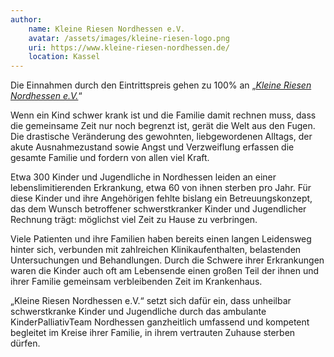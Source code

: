 ```yaml
---
author:
    name: Kleine Riesen Nordhessen e.V.
    avatar: /assets/images/kleine-riesen-logo.png
    uri: https://www.kleine-riesen-nordhessen.de/
    location: Kassel
---
```

Die Einnahmen durch den Eintrittspreis gehen zu 100% an „*[Kleine Riesen Nordhessen e.V.](https://www.kleine-riesen-nordhessen.de/)*“

Wenn ein Kind schwer krank ist und die Familie damit rechnen muss, dass die gemeinsame Zeit nur noch begrenzt ist, gerät die Welt aus den Fugen. Die drastische Veränderung des gewohnten, liebgewordenen Alltags, der akute Ausnahmezustand sowie Angst und Verzweiflung erfassen die gesamte Familie und fordern von allen viel Kraft.

Etwa 300 Kinder und Jugendliche in Nordhessen leiden an einer lebenslimitierenden Erkrankung, etwa 60 von ihnen sterben pro Jahr. Für diese Kinder und ihre Angehörigen fehlte bislang ein Betreuungskonzept, das dem Wunsch betroffener schwerstkranker Kinder und Jugendlicher Rechnung trägt: möglichst viel Zeit zu Hause zu verbringen.

Viele Patienten und ihre Familien haben bereits einen langen Leidensweg hinter sich, verbunden mit zahlreichen Klinikaufenthalten, belastenden Untersuchungen und Behandlungen. Durch die Schwere ihrer Erkrankungen waren die Kinder auch oft am Lebensende einen großen Teil der ihnen und ihrer Familie gemeinsam verbleibenden Zeit im Krankenhaus.

„Kleine Riesen Nordhessen e.V.“ setzt sich dafür ein, dass unheilbar schwerstkranke Kinder und Jugendliche durch das ambulante KinderPalliativTeam Nordhessen ganzheitlich umfassend und kompetent begleitet im Kreise ihrer Familie, in ihrem vertrauten Zuhause sterben dürfen.

